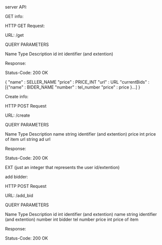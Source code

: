 server API:

GET info:

HTTP GET Request:

URL: /get

QUERY PARAMETERS

Name		Type	Description
id			int 	identifier (and extention)

Response:

Status-Code: 200 OK

{
  "name" : SELLER_NAME
  "price" : PRICE_INT
  "url" : URL
  "currentBids" : [{"name" : BIDER_NAME 
					  "number" : tel_number
					  "price" : price
					}...]
}

Create info: 

HTTP POST Request

URL: /create

QUERY PARAMETERS

Name		Type	Description
name		string 	identifier (and extention)
price       int     price of item
url         string  ad url

Response:

Status-Code: 200 OK

EXT (just an integer that represents the user id/extention)

add bidder: 

HTTP POST Request

URL: /add_bid

QUERY PARAMETERS

Name		Type	Description
id			int 	identifier (and extention)
name		string 	identifier (and extention)
number      int     bidder tel number
price       int     price of item

Response:

Status-Code: 200 OK
